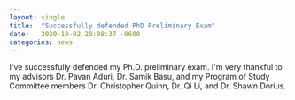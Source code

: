 ```yaml
---
layout: single
title:  "Successfully defended PhD Preliminary Exam"
date:   2020-10-02 20:08:37 -0600
categories: news
---
```

I've successfully defended my Ph.D. preliminary exam. I'm very thankful to my advisors Dr. Pavan Aduri, Dr. Samik Basu, and my Program of Study Committee members Dr. Christopher Quinn, Dr. Qi Li, and Dr. Shawn Dorius.
